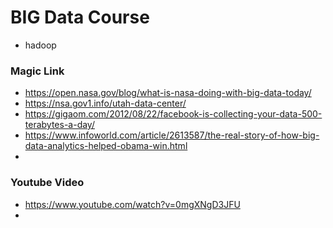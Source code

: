 # BIG Data Course
- hadoop 

### Magic Link
- https://open.nasa.gov/blog/what-is-nasa-doing-with-big-data-today/
- https://nsa.gov1.info/utah-data-center/
- https://gigaom.com/2012/08/22/facebook-is-collecting-your-data-500-terabytes-a-day/
- https://www.infoworld.com/article/2613587/the-real-story-of-how-big-data-analytics-helped-obama-win.html
- 

### Youtube Video
- https://www.youtube.com/watch?v=0mgXNgD3JFU
- 
